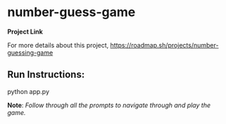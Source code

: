 # number-guess-game

**Project Link**

For more details about this project, https://roadmap.sh/projects/number-guessing-game


## Run Instructions:

python app.py

**Note**: _Follow through all the prompts to navigate through and play the game._
